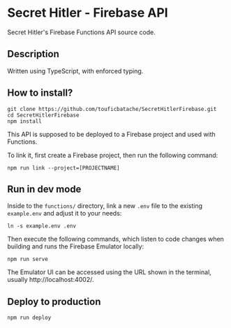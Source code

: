 # Secret Hitler - Firebase API

Secret Hitler's Firebase Functions API source code.

## Description

Written using TypeScript, with enforced typing.

## How to install?

```shell
git clone https://github.com/touficbatache/SecretHitlerFirebase.git
cd SecretHitlerFirebase
npm install
```

This API is supposed to be deployed to a Firebase project and used with Functions.

To link it, first create a Firebase project, then run the following command:

```shell
npm run link --project=[PROJECTNAME]
```

## Run in dev mode

Inside to the `functions/` directory, link a new `.env` file to the existing `example.env` and adjust it to your needs:

```shell
ln -s example.env .env
```

Then execute the following commands, which listen to code changes when building and runs the Firebase Emulator locally:

```shell
npm run serve
```

The Emulator UI can be accessed using the URL shown in the terminal, usually http://localhost:4002/.

## Deploy to production

```shell
npm run deploy
```
